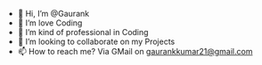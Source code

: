- 👋 Hi, I’m @Gaurank
- 👀 I’m love Coding
- 🌱 I’m kind of professional in Coding
- 💞️ I’m looking to collaborate on my Projects
- 📫 How to reach me? Via GMail on gaurankkumar21@gmail.com

<!---
Gaurank7/Gaurank7 is a ✨ special ✨ repository because its `README.md` (this file) appears on your GitHub profile.
You can click the Preview link to take a look at your changes.
--->
